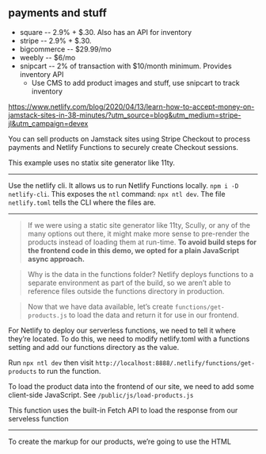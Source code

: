 ## payments and stuff
* square -- 2.9% + $.30. Also has an API for inventory
* stripe -- 2.9% + $.30.
* bigcommerce -- $29.99/mo
* weebly -- $6/mo
* snipcart -- 2% of transaction with $10/month minimum. Provides inventory API
    - Use CMS to add product images and stuff, use snipcart to track inventory

https://www.netlify.com/blog/2020/04/13/learn-how-to-accept-money-on-jamstack-sites-in-38-minutes/?utm_source=blog&utm_medium=stripe-jl&utm_campaign=devex

You can sell products on Jamstack sites using Stripe Checkout to process payments and Netlify Functions to securely create Checkout sessions.

This example uses no statix site generator like 11ty.

-------------------

Use the netlify cli. It allows us to run Netlify Functions locally.
`npm i -D netlify-cli`. This exposes the `ntl` command: `npx ntl dev`. The file `netlify.toml` tells the CLI where the files are. 

--------------------

>  If we were using a static site generator like 11ty, Scully, or any of the many options out there, it might make more sense to pre-render the products instead of loading them at run-time. **To avoid build steps for the frontend code in this demo, we opted for a plain JavaScript async approach.**

> Why is the data in the functions folder? Netlify deploys functions to a separate environment as part of the build, so we aren’t able to reference files outside the functions directory in production.

> Now that we have data available, let’s create `functions/get-products.js` to load the data and return it for use in our frontend.

For Netlify to deploy our serverless functions, we need to tell it where they’re located. To do this, we need to modify netlify.toml with a functions setting and add our functions directory as the value.

Run `npx ntl dev` then visit `http://localhost:8888/.netlify/functions/get-products` to run the function.

To load the product data into the frontend of our site, we need to add some client-side JavaScript. See `/public/js/load-products.js`

This function uses the built-in Fetch API to load the response from our serveless function

------------------------------

To create the markup for our products, we’re going to use the HTML <template> tag. We can define product markup in a component-like fashion.

----------------------------

todo:

## Connect to Netlify and set up automatic deployments using the Netlify CLI
Create a new Netlify site using the command line: `ntl init`

Open netlify dashboard: `ntl open`
Open the site: `ntl open:site`

## env variables
**third-party API tokens and secret things**

the publishable key and the secret key for our Stripe account

Add the keys as env variable through the netlify web UI. Then run `npx ntl dev` again and they env variables will be there.

------------------------------------------

Add stripe.js from the stripe CDN. We’re using the CDN version because our public site doesn’t have a build step. There is also an npm-installable package available.

## Send form purchases to a serverless function
Our client-side JavaScript needs to capture form submissions, then we send the form data to stripe.

Create a new file called `public/js/stripe-purchase.js` 

Our form handler sends data to a serverless function `create-checkout`.

Since our function will use the stripe npm package, we need to create `functions/package.json` and install stripe.

We need to make sure that Netlify will install our function dependencies, so let’s update netlify.toml with the line

```
command = "cd functions && npm i && cd .."
```

## create the serverless fn and a success page
Success page : `${process.env.URL}/success.html`
function: `functions/create-checkout.js`

You can test things now.
Use `4242 4242 4242 4242` as a test credit card.

---------------------------

After changing out the Stripe keys for live credentials, this site is completely ready to process real transactions.



